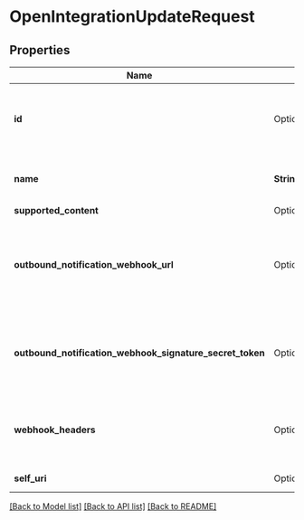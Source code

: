 # OpenIntegrationUpdateRequest

## Properties

Name | Type | Description | Notes
------------ | ------------- | ------------- | -------------
**id** | Option<**String**> | The globally unique identifier for the object. | [optional][readonly]
**name** | **String** | The name of the Open messaging integration. | 
**supported_content** | Option<[**crate::models::SupportedContentReference**](SupportedContentReference.md)> |  | [optional]
**outbound_notification_webhook_url** | Option<**String**> | The outbound notification webhook URL for the Open messaging integration. | [optional]
**outbound_notification_webhook_signature_secret_token** | Option<**String**> | The outbound notification webhook signature secret token. | [optional]
**webhook_headers** | Option<**::std::collections::HashMap<String, String>**> | The user specified headers for the Open messaging integration. | [optional]
**self_uri** | Option<**String**> | The URI for this object | [optional][readonly]

[[Back to Model list]](../README.md#documentation-for-models) [[Back to API list]](../README.md#documentation-for-api-endpoints) [[Back to README]](../README.md)



